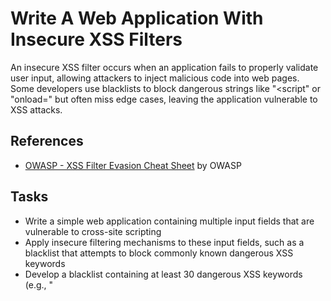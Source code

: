 # Write A Web Application With Insecure XSS Filters
An insecure XSS filter occurs when an application fails to properly validate user input, allowing attackers to inject malicious code into web pages. Some developers use blacklists to block dangerous strings like "<script" or "onload=" but often miss edge cases, leaving the application vulnerable to XSS attacks.

## References
- [OWASP - XSS Filter Evasion Cheat Sheet](https://www.owasp.org/index.php/XSS_Filter_Evasion_Cheat_Sheet) by OWASP

## Tasks
- Write a simple web application containing multiple input fields that are vulnerable to cross-site scripting
- Apply insecure filtering mechanisms to these input fields, such as a blacklist that attempts to block commonly known dangerous XSS keywords
- Develop a blacklist containing at least 30 dangerous XSS keywords (e.g., "<script>", "onload=", "alert(", etc.) that you plan to use to try and protect the input fields
- Use various XSS techniques, such as HTML encoding, JavaScript obfuscation, and bypassing blacklist filters, to inject malicious JavaScript code into the input fields
- Verify that the injected malicious JavaScript code is executed on the web application's frontend, demonstrating the bypass of the insecure XSS filters

## Steps With Solutions
1. PHP for vulnerable web application:
   ```
    <!DOCTYPE html>
    <html lang="en">
    <head>
        <meta charset="UTF-8">
        <meta name="viewport" content="width=device-width, initial-scale=1.0">
        <title>XSS Vulnerable Web Application</title>
    </head>
    <body>
        <h1>Submit Your Input</h1>
        <form action="" method="POST">
            <label for="user_input">Enter something:</label>
            <input type="text" name="user_input" id="user_input">
            <br><br>
            <button type="submit">Submit</button>
        </form>
    
        <?php
        if ($_SERVER['REQUEST_METHOD'] === 'POST') {
            // Get the user input from the form
            $user_input = $_POST['user_input'];
    
            // Blacklist-based filtering (insecure)
            $blacklist = [
                "<script>", "</script>", "onload=", "onerror=", "alert(", "javascript:", "<img", "<iframe", "<svg", "<a", "<div", 
                "<body", "<object", "<embed", "style=", "expression(", "document.cookie", "window.location", "eval(", 
                "setTimeout(", "setInterval(", "localStorage", "sessionStorage", "innerHTML", "outerHTML", "write(", "onmouseover=",
                "onfocus=", "onclick=", "onblur=", "onchange=", "onkeypress=", "onkeydown=", "onkeyup="
            ];
    
            // Replace blacklisted strings with an empty string (insecure filter)
            foreach ($blacklist as $dangerous_string) {
                $user_input = str_ireplace($dangerous_string, '', $user_input);
            }
    
            // Display the filtered user input (vulnerable to XSS)
            echo "<h2>Output:</h2>";
            echo "<p>" . $user_input . "</p>";
        }
        ?>
    </body>
    </html>
    ```
2. Insecure XSS filtering mechanism
- The PHP code retrieves the user input and processes it through a blacklist-based filter.
- The blacklist contains common XSS vectors (like `<script>`, `onload=`, etc.) which are removed from the user input.
- This method is insecure because:
  - It only removes known keywords, leaving edge cases and obfuscated payloads unfiltered.
  - Blacklist filtering can be bypassed by encoding, escaping, or obfuscating payloads.
3. Testing bypasses in the application with XSS payloads
- HTML Entity Encoding Bypass: <br/>
   ```
   <scr%69pt>alert('XSS')</scr%69pt>
   ```
   - The filter might not decode the `%69`, allowing the script to bypass the filter
- Broken-Up Script Tags: <br/>
   ```
   <scr<script>ipt>alert('XSS')</scr<script>ipt>
   ```
   - By splitting up the `<script>` tag, the filter might not catch the malicious code
- Onerror Event in an Image: <br/>
   ```
   <img src=x onerror=alert('XSS')>
   ```
   - Using event handlers like onerror, you can inject code via HTML elements
- JavaScript Obfuscation: <br/>
   ```
   <svg/onload=alert('XSS')>
   ```
   - SVG tags are often overlooked by filters, and the event handler can still execute the script
4. Securing XSS
- Blacklists are inherently insecure because they cannot account for all possible obfuscations or new techniques
- Proper XSS prevention involves:
   - Whitelisting allowed HTML tags and attributes
   - HTML Encoding all user-generated content before rendering
   - Using built-in functions like `htmlspecialchars()` in PHP to encode dangerous characters
- Example by encoding characters like `<`, `>` and `&`:
  ```
  // Secure the input by encoding special HTML characters
  echo "<p>" . htmlspecialchars($user_input, ENT_QUOTES, 'UTF-8') . "</p>";
  ```

